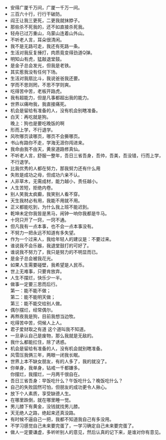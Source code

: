 - 安得广厦千万间，广厦一千万一间。
- 三百六十行，行行干破防。
- 阎王让我三更死，二更我就抹脖子。
- 那些杀不死我的，还不如直接杀死我。
- 轻舟已过万重山，乌蒙山连着山外山。
- 不听老人言，耳朵很清闲。
- 我不是无路可走，我还有死路一条。
- 生活对我反复捶打，肉质竟变得劲道Q弹。
- 明知山有虎，猛敲退堂鼓。
- 是金子总会发光，但我是老铁。
- 其实惹我没有任何下场。
- 生活对我扇比斗，我说爸爸我还要。
- 学而不思则罔，不思不学则爽。
- 吃得苦中苦，老板开路虎。
- 我有超能力，但是凡事都超出我的能力。
- 世界以痛吻我，我直接痛死。
- 机会是留给有准备的人，没有机会别瞎准备。
- 白天：再吃就是狗。<br>晚上：狗也是要吃晚饭的啊
- 形而上学，不行退学。
- 风吹哪页读哪页，哪页不会撕哪页。
- 书山有路你不走，学海无涯你闯进来。
- 我命由我不由天，黄泉道路修真仙。
- 不听老人言，舒服一整年，吾日三省吾身，吾帅，吾美，吾没错，行而上学，不行退学。
- 比我优秀的人都在努力，那我努力还有什么用
- 失败是成功之母，但成功六亲不认。
- 人非草木，无需成材，能力越小，责任越小。
- 人生苦短，拒绝内卷。
- 别人笑我太疯癫，我笑别人看不穿。
- 天生我材必有用，我能不用就不用。
- 正义都能吃到，为什么我上班不能迟到。
- 乾坤未定你我皆是黑马，闹钟一响你我都是牛马。
- 十窍只开了一窍，一窍不通。
- 但凡我有一点本事，也不会一点本事没有。
- 不努力一把永远不知道有多失望。
- 作为一个过来人，我给年轻人的建议是：不要过来。
- 谁说我不会乐器，我退堂鼓打的可好了。
- 谁说我不努力了，我只是努力的不明显而已。
- 是金子总会被我花光。
- 如果人生需要碰壁，我希望是人民币。
- 世上无难事，只要肯放弃。
- 人生不摆烂，快乐少一半。
- 做事一定要三思而后行。<br>第一：能不能不做；<br>第二：能不能明天做；<br>第三：能不能交给别人做。
- 偶尔摆烂，经常偶尔。
- 再熬夜我是狗，目前我想当边牧。
- 吃得苦中苦，伺候人上人。
- 君子爱财取之有道 这个道叫我不知道。
- 一旦承认自己是废物，那么我就是无敌的。
- 我什么都能扛住，除了诱惑。
- 机会是留给有准备的人，没有机会就别瞎准备。
- 风雪压我俩三年，两眼一闭我长眠。
- 世界上本不缺女朋友，有的人多了，我的就没了。
- 你单身，我单身，钻戒一千都嫌多。<br>你摆烂，我摆烂，一月两千很自在。
- 吾日三省吾身：早饭吃什么？午饭吃什么？晚饭吃什么？
- 自己的失败固然可怕，但朋友的成功更令人揪心。
- 放下个人素质，享受缺德人生。
- 在哪里跌倒，就在哪里睡一觉。
- 男儿膝下有黄金，没钱就找男儿膝。
- 天无绝人之路，绝起来还真没路。
- 有时候不逼自己一把，我都不知道我自己有多没用。
- 不学习感觉自己未来要完蛋了，一学习确定自己未来要完蛋了。
- 做人一定要谦虚，多听听别人的意见，然后认真的记下来，是谁对你有意见。